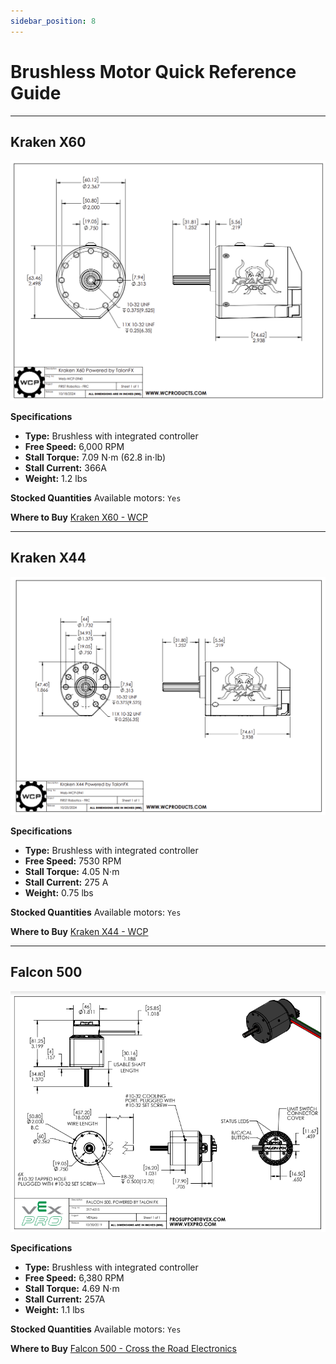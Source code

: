```yaml
---
sidebar_position: 8
---
```


# Brushless Motor Quick Reference Guide

---

## Kraken X60
![alt text](../Brushless/Kraken_60x.png)

**Specifications**
- **Type:** Brushless with integrated controller
- **Free Speed:** 6,000 RPM
- **Stall Torque:** 7.09 N⋅m (62.8 in⋅lb)
- **Stall Current:** 366A
- **Weight:** 1.2 lbs

**Stocked Quantities**
Available motors: `Yes`

**Where to Buy**
[Kraken X60 - WCP](https://wcproducts.com/products/kraken)

---

## Kraken X44
![alt text](../Brushless/Kraken_44x.png)

**Specifications**
- **Type:** Brushless with integrated controller
- **Free Speed:** 7530 RPM
- **Stall Torque:** 4.05 N⋅m 
- **Stall Current:** 275 A
- **Weight:** 0.75 lbs

**Stocked Quantities**
Available motors: `Yes`

**Where to Buy**
[Kraken X44 - WCP](https://wcproducts.com/products/kraken)

---

## Falcon 500
![alt text](../Brushless/Falcon_500.png)

**Specifications**
- **Type:** Brushless with integrated controller
- **Free Speed:** 6,380 RPM
- **Stall Torque:** 4.69 N⋅m 
- **Stall Current:** 257A
- **Weight:** 1.1 lbs

**Stocked Quantities**
Available motors: `Yes`

**Where to Buy**
[Falcon 500 - Cross the Road Electronics](https://store.ctr-electronics.com/falcon-500-powered-by-talon-fx/)
